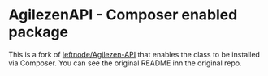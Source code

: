 # AgilezenAPI - Composer enabled package
This is a fork of [leftnode/Agilezen-API](https://github.com/leftnode/Agilezen-API)
that enables the class to be installed via Composer. You can see the original README
inn the original repo.
